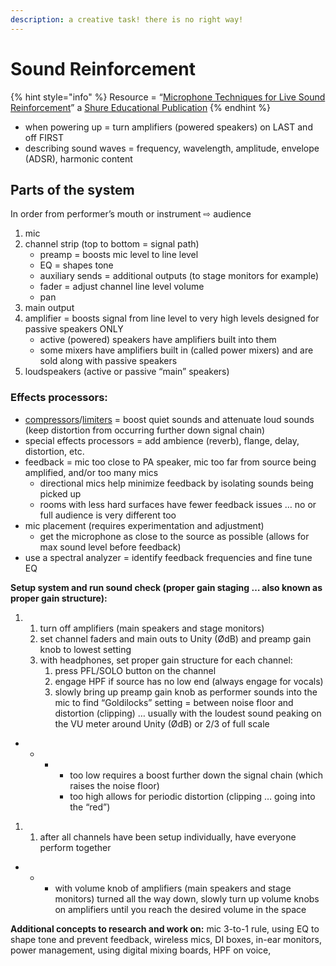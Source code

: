 ```yaml
---
description: a creative task! there is no right way!
---
```


# Sound Reinforcement

{% hint style="info" %}
Resource = “[Microphone Techniques for Live Sound Reinforcement](https://baylor.box.com/shared/static/g1rxbu1vysmfx2u530gwjdc9rhoyjrij.pdf)” a [Shure Educational Publication](https://www.shure.com/en-US/support/educational)
{% endhint %}

* when powering up = turn amplifiers \(powered speakers\) on LAST and off FIRST
* describing sound waves = frequency, wavelength, amplitude, envelope \(ADSR\), harmonic content  

## **Parts of the system** 

In order from performer’s mouth or instrument ⇨ audience

1. mic
2. channel strip \(top to bottom = signal path\)
   * preamp = boosts mic level to line level
   * EQ = shapes tone 
   * auxiliary sends = additional outputs \(to stage monitors for example\)
   * fader = adjust channel line level volume
   * pan
3. main output
4. amplifier = boosts signal from line level to very high levels designed for passive speakers ONLY
   * active \(powered\) speakers have amplifiers built into them
   * some mixers have amplifiers built in \(called power mixers\) and are sold along with passive speakers
5. loudspeakers \(active or passive “main” speakers\)

### **Effects processors:**

* [compressors](https://www.youtube.com/watch?v=5pXbd1QcdcU&list=PLRwSxn6RVkVIM9443VFgYHNkYuqbmEakk&index=3)/[limiters](https://www.youtube.com/watch?v=l85nH_kWfK0&index=4&list=PLRwSxn6RVkVIM9443VFgYHNkYuqbmEakk) = boost quiet sounds and attenuate loud sounds \(keep distortion from occurring further down signal chain\)
* special effects processors = add ambience \(reverb\), flange, delay, distortion, etc.
* feedback = mic too close to PA speaker, mic too far from source being amplified, and/or too many mics
  * directional mics help minimize feedback by isolating sounds being picked up
  * rooms with less hard surfaces have fewer feedback issues … no or full audience is very different too
* mic placement \(requires experimentation and adjustment\)
  * get the microphone as close to the source as possible \(allows for max sound level before feedback\)
* use a spectral analyzer = identify feedback frequencies and fine tune EQ

**Setup system and run sound check \(proper gain staging … also known as proper gain structure\):**

1. 1. turn off amplifiers \(main speakers and stage monitors\)
   2. set channel faders and main outs to Unity \(ØdB\) and preamp gain knob to lowest setting
   3. with headphones, set proper gain structure for each channel:
      1. press PFL/SOLO button on the channel
      2. engage HPF if source has no low end \(always engage for vocals\)
      3. slowly bring up preamp gain knob as performer sounds into the mic to find “Goldilocks” setting = between noise floor and distortion \(clipping\) … usually with the loudest sound peaking on the VU meter around Unity \(ØdB\) or 2/3 of full scale

* * * * too low requires a boost further down the signal chain \(which raises the noise floor\)
      * too high allows for periodic distortion \(clipping … going into the “red”\)

1. 1. after all channels have been setup individually, have everyone perform together

* * * with volume knob of amplifiers \(main speakers and stage monitors\) turned all the way down, slowly turn up volume knobs on amplifiers until you reach the desired volume in the space

**Additional concepts to research and work on:** mic 3-to-1 rule, using EQ to shape tone and prevent feedback, wireless mics, DI boxes, in-ear monitors, power management, using digital mixing boards, HPF on voice,

